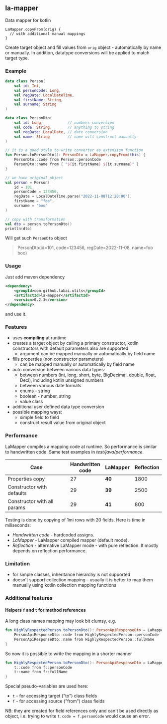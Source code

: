 ## la-mapper
Data mapper for kotlin 

```
LaMapper.copyFrom(orig) {
  // with additional manual mappings
}
```

Create target object and fill values from `orig` object - automatically by name or manually. 
In addition, datatype conversions will be applied to match target type.

### Example

```kotlin
data class Person(
    val id: Int,
    val personCode: Long,
    val regDate: LocalDateTime,
    val firstName: String,
    val surname: String
)

data class PersonDto(
    val id: Long,           // numbers conversion
    val code: String,       // anything to string
    val regDate: LocalDate, // date conversion
    val name: String        // name will construct manually
)

// it is a good style to write converter as extension function
fun Person.toPersonDto(): PersonDto = LaMapper.copyFrom(this) {
    PersonDto::code from Person::personCode
    PersonDto::name from { "${it.firstName} ${it.surname}" }
}

// we have original object
val person = Person(
    id = 101,
    personCode = 123456,
    regDate = LocalDateTime.parse("2022-11-08T12:20:00"),
    firstName = "foo",
    surname = "boo"
)

// copy with transformation
val dto = person.toPersonDto()
println(dto)
```
Will get such `PersonDto` object
> PersonDto(id=101, code=123456, regDate=2022-11-08, name=foo boo)

### Usage

Just add maven dependency
```xml
<dependency>
    <groupId>com.github.labai.utils</groupId>
    <artifactId>la-mapper</artifactId>
    <version>0.2.3</version>
</dependency>
```
and use it.

### Features
- uses **compiling** at runtime
- creates a target object by calling a primary constructor, kotlin constructors with default parameters also are supported
  - argument can be mapped manually or automatically by field name
- fills properties (non constructor parameters)
  - can be mapped manually or automatically by field name
- auto conversion between various data types:
  - between numbers (int, long, short, byte, BigDecimal, double, float, Deci), including kotlin unsigned numbers
  - between various date formats
  - enums - string 
  - boolean - number, string
  - value class
- additional user defined data type conversion
- possible mapping ways:
  - simple field to field 
  - construct result value from original object

### Performance
LaMapper compiles a mapping code at runtime. So performance is similar to handwritten code.
Same test examples in _test/java/performance_.

| Case                        | Handwritten<br/>code | LaMapper | Reflection              | 
|-----------------------------|----------------------|----------|-------------------------|
| Properties copy             | 27                   | **40**   | 1800                    | 
| Constructor with defaults   | 29                   | **39**   | 2500                    |
| Constructor with all params | 29                   | **41**   | 800                     |

Testing is done by copying of 1mi rows with 20 fields. Here is time in miliseconds:
- _Handwritten code_ - hardcoded assigns. 
- _LaMapper_ - LaMapper compiled mapper (default mode).
- _Reflection_ - alternative LaMapper mode - with pure reflection. It mostly depends on reflection performance.

### Limitation
- for simple classes, inheritance hierarchy is not supported
- doesn't support collection mapping - usually it is better to map them manually using kotlin collection mapping functions

### Additional features

#### Helpers `f` and `t` for method references

A long class names mapping may look bit clumsy, e.g. 

```kotlin
fun HighlyRespectedPerson.toPersonDto(): PersonApiResponseDto = LaMapper.copyFrom(this) {
    PersonApiResponseDto::code from HighlyRespectedPerson::personCode
    PersonApiResponseDto::name from HighlyRespectedPerson::fullName
}
```
So now it is possible to write the mapping in a shorter manner
```kotlin
fun HighlyRespectedPerson.toPersonDto(): PersonApiResponseDto = LaMapper.copyFrom(this) {
    t::code from f::personCode
    t::name from f::fullName
}
```
Special pseudo-variables are used here:
- `t` - for accessing target ("to") class fields
- `f` - for accessing source ("from") class fields

NB: they are created for field references only and can't be used directly as object, 
i.e. trying to write `t.code = f.personCode` would cause an error. 
